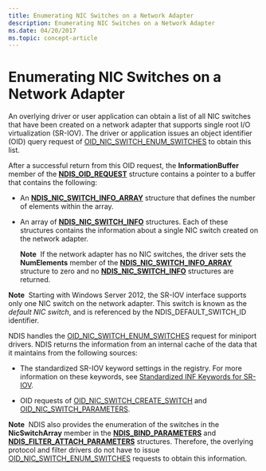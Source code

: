 ```yaml
---
title: Enumerating NIC Switches on a Network Adapter
description: Enumerating NIC Switches on a Network Adapter
ms.date: 04/20/2017
ms.topic: concept-article
---
```


# Enumerating NIC Switches on a Network Adapter


An overlying driver or user application can obtain a list of all NIC switches that have been created on a network adapter that supports single root I/O virtualization (SR-IOV). The driver or application issues an object identifier (OID) query request of [OID\_NIC\_SWITCH\_ENUM\_SWITCHES](./oid-nic-switch-enum-switches.md) to obtain this list.

After a successful return from this OID request, the **InformationBuffer** member of the [**NDIS\_OID\_REQUEST**](/windows-hardware/drivers/ddi/oidrequest/ns-oidrequest-ndis_oid_request) structure contains a pointer to a buffer that contains the following:

-   An [**NDIS\_NIC\_SWITCH\_INFO\_ARRAY**](/windows-hardware/drivers/ddi/ntddndis/ns-ntddndis-_ndis_nic_switch_delete_vport_parameters) structure that defines the number of elements within the array.

-   An array of [**NDIS\_NIC\_SWITCH\_INFO**](/windows-hardware/drivers/ddi/ntddndis/ns-ntddndis-_ndis_nic_switch_info) structures. Each of these structures contains the information about a single NIC switch created on the network adapter.

    **Note**  If the network adapter has no NIC switches, the driver sets the **NumElements** member of the [**NDIS\_NIC\_SWITCH\_INFO\_ARRAY**](/windows-hardware/drivers/ddi/ntddndis/ns-ntddndis-_ndis_nic_switch_delete_vport_parameters) structure to zero and no [**NDIS\_NIC\_SWITCH\_INFO**](/windows-hardware/drivers/ddi/ntddndis/ns-ntddndis-_ndis_nic_switch_info) structures are returned.

     

**Note**  Starting with Windows Server 2012, the SR-IOV interface supports only one NIC switch on the network adapter. This switch is known as the *default NIC switch*, and is referenced by the NDIS\_DEFAULT\_SWITCH\_ID identifier.

 

NDIS handles the [OID\_NIC\_SWITCH\_ENUM\_SWITCHES](./oid-nic-switch-enum-switches.md) request for miniport drivers. NDIS returns the information from an internal cache of the data that it maintains from the following sources:

-   The standardized SR-IOV keyword settings in the registry. For more information on these keywords, see [Standardized INF Keywords for SR-IOV](standardized-inf-keywords-for-sr-iov.md).

-   OID requests of [OID\_NIC\_SWITCH\_CREATE\_SWITCH](./oid-nic-switch-create-switch.md) and [OID\_NIC\_SWITCH\_PARAMETERS](./oid-nic-switch-parameters.md).

**Note**  NDIS also provides the enumeration of the switches in the **NicSwitchArray** member in the [**NDIS\_BIND\_PARAMETERS**](/windows-hardware/drivers/ddi/ndis/ns-ndis-_ndis_bind_parameters) and [**NDIS\_FILTER\_ATTACH\_PARAMETERS**](/windows-hardware/drivers/ddi/ndis/ns-ndis-_ndis_filter_attach_parameters) structures. Therefore, the overlying protocol and filter drivers do not have to issue [OID\_NIC\_SWITCH\_ENUM\_SWITCHES](./oid-nic-switch-enum-switches.md) requests to obtain this information.

 

 

